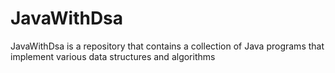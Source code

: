 # JavaWithDsa
JavaWithDsa is a repository that contains a collection of Java programs that implement various data structures and algorithms

